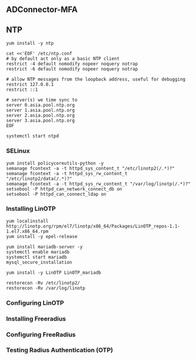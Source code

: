 ## ADConnector-MFA

## NTP
```
yum install -y ntp

cat <<'EOF' /etc/ntp.conf
# by default act only as a basic NTP client
restrict -4 default nomodify nopeer noquery notrap
restrict -6 default nomodify nopeer noquery notrap
 
# allow NTP messages from the loopback address, useful for debugging
restrict 127.0.0.1
restrict ::1
 
# server(s) we time sync to
server 0.asia.pool.ntp.org
server 1.asia.pool.ntp.org
server 2.asia.pool.ntp.org
server 3.asia.pool.ntp.org
EOF

systemctl start ntpd
```

### SELinux
```
yum install policycoreutils-python -y
semanage fcontext -a -t httpd_sys_content_t "/etc/linotp2(/.*)?"
semanage fcontext -a -t httpd_sys_rw_content_t "/etc/linotp2/data(/.*)?"
semanage fcontext -a -t httpd_sys_rw_content_t "/var/log/linotp(/.*)?"
setsebool -P httpd_can_network_connect_db on
setsebool -P httpd_can_connect_ldap on
```


### Installing LinOTP
```
yum localinstall http://linotp.org/rpm/el7/linotp/x86_64/Packages/LinOTP_repos-1.1-1.el7.x86_64.rpm
yum install -y epel-release

yum install mariadb-server -y
systemctl enable mariadb
systemctl start mariadb
mysql_secure_installation

yum install -y LinOTP LinOTP_mariadb 

restorecon -Rv /etc/linotp2/
restorecon -Rv /var/log/linotp
```


### Configuring LinOTP

### Installing Freeradius

### Configuring FreeRadius

### Testing Radius Authentication (OTP)
